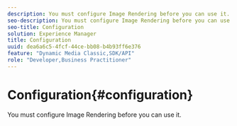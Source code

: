 ```yaml
---
description: You must configure Image Rendering before you can use it.
seo-description: You must configure Image Rendering before you can use it.
seo-title: Configuration
solution: Experience Manager
title: Configuration
uuid: dea6a6c5-4fcf-44ce-bb08-b4b93ff6e376
feature: "Dynamic Media Classic,SDK/API"
role: "Developer,Business Practitioner"
---
```


# Configuration{#configuration}

You must configure Image Rendering before you can use it.

